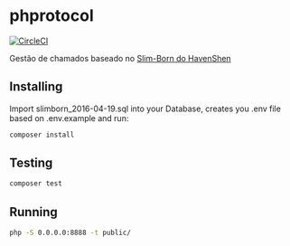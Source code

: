 # phprotocol
[![CircleCI](https://circleci.com/gh/lucascudo/phprotocol.svg?style=svg)](https://circleci.com/gh/lucascudo/phprotocol)


Gestão de chamados baseado no [Slim-Born do HavenShen](https://github.com/HavenShen/slim-born)


## Installing
Import slimborn_2016-04-19.sql into your Database, creates you .env file based on .env.example and run:
```sh
composer install
```


## Testing
```sh
composer test
```


## Running
```sh
php -S 0.0.0.0:8888 -t public/
```